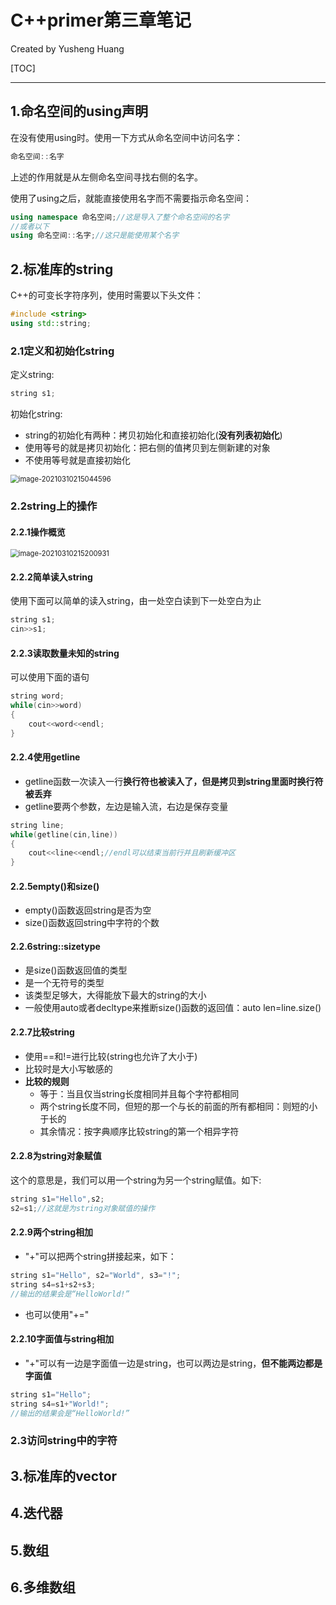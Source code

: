 # C++primer第三章笔记

Created by Yusheng Huang

[TOC]



---

## 1.命名空间的using声明

在没有使用using时。使用一下方式从命名空间中访问名字：

```c++
命名空间::名字
```

上述的作用就是从左侧命名空间寻找右侧的名字。

使用了using之后，就能直接使用名字而不需要指示命名空间：

```c++
using namespace 命名空间;//这是导入了整个命名空间的名字
//或者以下
using 命名空间::名字;//这只是能使用某个名字
```



## 2.标准库的string

C++的可变长字符序列，使用时需要以下头文件：

```c++
#include <string>
using std::string;
```

### 2.1定义和初始化string

定义string:

```c++
string s1;
```

初始化string:

- string的初始化有两种：拷贝初始化和直接初始化(**没有列表初始化**)
- 使用等号的就是拷贝初始化：把右侧的值拷贝到左侧新建的对象
- 不使用等号就是直接初始化

<img src="E:\A0_Git_repository\Note-Cplusplus\CplusplusPrimer\md笔记\image-20210310215044596.png" alt="image-20210310215044596" style="zoom:80%;" />

### 2.2string上的操作

#### 2.2.1操作概览

<img src="E:\A0_Git_repository\Note-Cplusplus\CplusplusPrimer\md笔记\image-20210310215200931.png" alt="image-20210310215200931" style="zoom:80%;" />

#### 2.2.2简单读入string

使用下面可以简单的读入string，由一处空白读到下一处空白为止

```c++
string s1;
cin>>s1;
```

#### 2.2.3读取数量未知的string

可以使用下面的语句

```c++
string word;
while(cin>>word)
{
    cout<<word<<endl;
}
```

#### 2.2.4使用getline

- getline函数一次读入一行**换行符也被读入了，但是拷贝到string里面时换行符被丢弃**
- getline要两个参数，左边是输入流，右边是保存变量

```c++
string line;
while(getline(cin,line))
{
    cout<<line<<endl;//endl可以结束当前行并且刷新缓冲区
}
```

#### 2.2.5empty()和size()

- empty()函数返回string是否为空
- size()函数返回string中字符的个数

#### 2.2.6string::sizetype

- 是size()函数返回值的类型
- 是一个无符号的类型
- 该类型足够大，大得能放下最大的string的大小
- 一般使用auto或者decltype来推断size()函数的返回值：auto len=line.size()

#### 2.2.7比较string

- 使用==和!=进行比较(string也允许了大小于)
- 比较时是大小写敏感的
- **比较的规则**
  - 等于：当且仅当string长度相同并且每个字符都相同
  - 两个string长度不同，但短的那一个与长的前面的所有都相同：则短的小于长的
  - 其余情况：按字典顺序比较string的第一个相异字符

#### 2.2.8为string对象赋值

这个的意思是，我们可以用一个string为另一个string赋值。如下:

```c++
string s1="Hello",s2;
s2=s1;//这就是为string对象赋值的操作
```

#### 2.2.9两个string相加

- "+"可以把两个string拼接起来，如下：

```c++
string s1="Hello", s2="World", s3="!";
string s4=s1+s2+s3;
//输出的结果会是“HelloWorld!”
```

- 也可以使用"+="

#### 2.2.10字面值与string相加

- "+"可以有一边是字面值一边是string，也可以两边是string，**但不能两边都是字面值**

```c++
string s1="Hello";
string s4=s1+"World!";
//输出的结果会是“HelloWorld!”
```





### 2.3访问string中的字符



## 3.标准库的vector

## 4.迭代器

## 5.数组

## 6.多维数组



